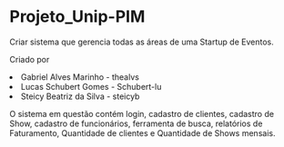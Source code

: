 # Projeto_Unip-PIM
Criar sistema que gerencia todas as áreas de uma Startup de Eventos.

Criado por

<li>Gabriel Alves Marinho - thealvs</li>
<li>Lucas Schubert Gomes  - Schubert-lu</li>
<li>Steicy Beatriz da Silva - steicyb</li>

O sistema em questão contém login, cadastro de clientes, cadastro de Show, cadastro de funcionários, ferramenta de busca, relatórios de Faturamento, Quantidade de clientes e Quantidade de Shows mensais.
